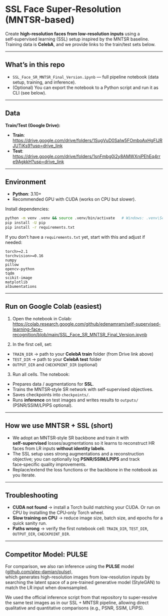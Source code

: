 
# SSL Face Super‑Resolution (MNTSR‑based)

Create **high‑resolution faces from low‑resolution inputs** using a self‑supervised learning (SSL) setup inspired by the MNTSR baseline. Training data is **CelebA**, and we provide links to the train/test sets below.

---

## What’s in this repo
- `SSL_Face_SR_MNTSR_Final_Version.ipynb` — full pipeline notebook (data setup, training, and inference).
- (Optional) You can export the notebook to a Python script and run it as CLI (see below).

---

## Data

**Train/Test (Google Drive):**
- **Train**: https://drive.google.com/drive/folders/1SugVuD0SaIw5FOmboAxHgFIJRJUTiKs9?usp=drive_link
- **Test**:  https://drive.google.com/drive/folders/1snFmbg0i2y8AMWXnjPEhEq4rre9AgkkH?usp=drive_link

---

## Environment

- **Python**: 3.10+
- Recommended GPU with CUDA (works on CPU but slower).

Install dependencies:
```bash
python -m venv .venv && source .venv/bin/activate   # Windows: .venv\Scripts\activate
pip install -U pip
pip install -r requirements.txt
```

If you don’t have a `requirements.txt` yet, start with this and adjust if needed:
```
torch>=2.1
torchvision>=0.16
numpy
pillow
opencv-python
tqdm
scikit-image
matplotlib
albumentations
```

---

## Run on Google Colab (easiest)

1) Open the notebook in Colab:  
https://colab.research.google.com/github/edenamram/self-supervised-learning-face-recognition/blob/main/SSL_Face_SR_MNTSR_Final_Version.ipynb

2) In the first cell, set:
- `TRAIN_DIR` → path to your **CelebA train** folder (from Drive link above)
- `TEST_DIR`  → path to your **CelebA test** folder
- `OUTPUT_DIR` and `CHECKPOINT_DIR` (optional)

3) Run all cells. The notebook:
- Prepares data / augmentations for **SSL**.
- Trains the MNTSR‑style SR network with self‑supervised objectives.
- Saves checkpoints into `checkpoints/`.
- Runs **inference** on test images and writes results to `outputs/` (PSNR/SSIM/LPIPS optional).

---

## How we use **MNTSR** + SSL (short)
- We adopt an MNTSR‑style SR backbone and train it with **self‑supervised** losses/augmentations so it learns to reconstruct HR faces from LR inputs **without identity labels**.
- The SSL setup uses strong augmentations and a reconstruction objective; you can optionally log **PSNR/SSIM/LPIPS** and track face‑specific quality improvements.
- Replace/extend the loss functions or the backbone in the notebook as you iterate.

---

## Troubleshooting
- **CUDA not found** → install a Torch build matching your CUDA. Or run on CPU by installing the CPU‑only Torch wheel.
- **Slow training on CPU** → reduce image size, batch size, and epochs for a quick sanity run.
- **Paths wrong** → verify the first notebook cell: `TRAIN_DIR`, `TEST_DIR`, `OUTPUT_DIR`, `CHECKPOINT_DIR`.

---

## Competitor Model: PULSE

For comparison, we also ran inference using the **PULSE** model ([github.com/alex-damian/pulse](https://github.com/alex-damian/pulse)),  
which generates high-resolution images from low-resolution inputs by searching the latent space of a pre-trained generative model (StyleGAN) to match the LR input when downsampled.

We used the official inference script from that repository to super-resolve the same test images as in our SSL + MNTSR pipeline, allowing direct qualitative and quantitative comparisons (e.g., PSNR, SSIM, LPIPS).

